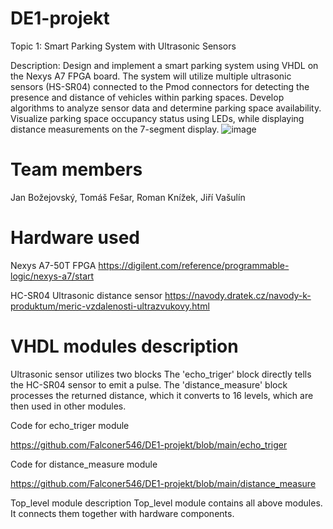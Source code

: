 # DE1-projekt

Topic 1: Smart Parking System with Ultrasonic Sensors

Description: Design and implement a smart parking system using VHDL on the Nexys A7 FPGA board. The system will utilize multiple ultrasonic sensors (HS-SR04) connected to the Pmod connectors for detecting the presence and distance of vehicles within parking spaces. Develop algorithms to analyze sensor data and determine parking space availability. Visualize parking space occupancy status using LEDs, while displaying distance measurements on the 7-segment display.
![image](https://github.com/Falconer546/DE1-projekt/assets/114109685/23f958b3-f2cb-42e7-8a99-472b4360f97d)

# Team members

Jan Božejovský, Tomáš Fešar, Roman Knížek, Jiří Vašulín
# Hardware used

Nexys A7-50T
FPGA
https://digilent.com/reference/programmable-logic/nexys-a7/start

HC-SR04
Ultrasonic distance sensor
https://navody.dratek.cz/navody-k-produktum/meric-vzdalenosti-ultrazvukovy.html



# VHDL modules description

Ultrasonic sensor utilizes two blocks
The 'echo_triger' block directly tells the HC-SR04 sensor to emit a pulse.
The 'distance_measure' block processes the returned distance, which it converts to 16 levels, which are then used in other modules.

Code for echo_triger module

https://github.com/Falconer546/DE1-projekt/blob/main/echo_triger

Code for distance_measure module

https://github.com/Falconer546/DE1-projekt/blob/main/distance_measure


Top_level module description 
Top_level module contains all above modules. It connects them together with hardware components.
#

